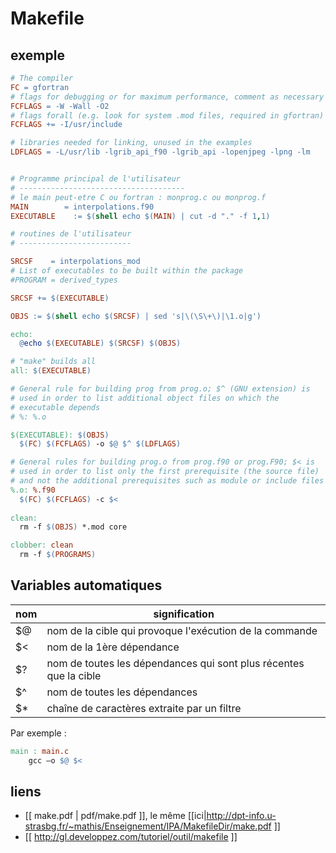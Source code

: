 Makefile
========

exemple
-------

```makefile
# The compiler
FC = gfortran
# flags for debugging or for maximum performance, comment as necessary
FCFLAGS = -W -Wall -O2
# flags forall (e.g. look for system .mod files, required in gfortran)
FCFLAGS += -I/usr/include

# libraries needed for linking, unused in the examples
LDFLAGS = -L/usr/lib -lgrib_api_f90 -lgrib_api -lopenjpeg -lpng -lm 


# Programme principal de l'utilisateur
# -------------------------------------
# le main peut-etre C ou fortran : monprog.c ou monprog.f
MAIN        = interpolations.f90
EXECUTABLE    := $(shell echo $(MAIN) | cut -d "." -f 1,1)

# routines de l'utilisateur
# -------------------------

SRCSF    = interpolations_mod
# List of executables to be built within the package
#PROGRAM = derived_types

SRCSF += $(EXECUTABLE)

OBJS := $(shell echo $(SRCSF) | sed 's|\(\S\+\)|\1.o|g')

echo:
  @echo $(EXECUTABLE) $(SRCSF) $(OBJS)

# "make" builds all
all: $(EXECUTABLE)

# General rule for building prog from prog.o; $^ (GNU extension) is
# used in order to list additional object files on which the
# executable depends
# %: %.o

$(EXECUTABLE): $(OBJS)
  $(FC) $(FCFLAGS) -o $@ $^ $(LDFLAGS)

# General rules for building prog.o from prog.f90 or prog.F90; $< is
# used in order to list only the first prerequisite (the source file)
# and not the additional prerequisites such as module or include files
%.o: %.f90
  $(FC) $(FCFLAGS) -c $<
  
clean:
  rm -f $(OBJS) *.mod core

clobber: clean
  rm -f $(PROGRAMS)
```

Variables automatiques
----------------------

nom | signification
----|--------------
$@  | nom de la cible qui provoque l'exécution de la commande 
$<  | nom de la 1ère dépendance
$?  |nom de toutes les dépendances qui sont plus récentes que la cible
$^  |nom de toutes les dépendances
$*  |chaîne de caractères extraite par un filtre

Par exemple :

```makefile
main : main.c
    gcc –o $@ $<
```

liens
-----

* [[ make.pdf | pdf/make.pdf ]], le même [[ici|http://dpt-info.u-strasbg.fr/~mathis/Enseignement/IPA/MakefileDir/make.pdf ]]
* [[ http://gl.developpez.com/tutoriel/outil/makefile ]]
